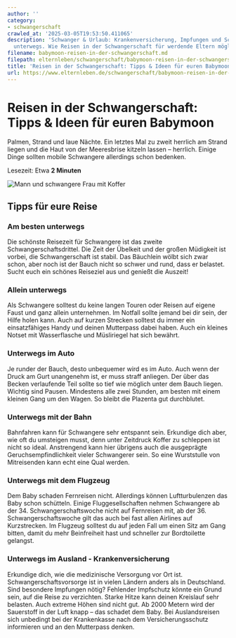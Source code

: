 ```yaml
---
author: ''
category:
- schwangerschaft
crawled_at: '2025-03-05T19:53:50.411065'
description: 'Schwanger & Urlaub: Krankenversicherung, Impfungen und Schwangerschaftsvorsorge
  unterwegs. Wie Reisen in der Schwangerschaft für werdende Eltern möglich ist'
filename: babymoon-reisen-in-der-schwangerschaft.md
filepath: elternleben/schwangerschaft/babymoon-reisen-in-der-schwangerschaft.md
title: 'Reisen in der Schwangerschaft: Tipps & Ideen für euren Babymoon'
url: https://www.elternleben.de/schwangerschaft/babymoon-reisen-in-der-schwangerschaft/
---
```


#  Reisen in der Schwangerschaft: Tipps & Ideen für euren Babymoon

Palmen, Strand und laue Nächte. Ein letztes Mal zu zweit herrlich am Strand
liegen und die Haut von der Meeresbrise kitzeln lassen – herrlich. Einige
Dinge sollten mobile Schwangere allerdings schon bedenken.

Lesezeit: Etwa **2 Minuten**

![Mann und schwangere Frau mit
Koffer](/fileadmin/_processed_/a/0/csm_Tipps_Reisen_in_der_Schwangerschaft_f3ae78492f.jpg)

##  Tipps für eure Reise

### Am besten unterwegs

Die schönste Reisezeit für Schwangere ist das zweite Schwangerschaftsdrittel.
Die Zeit der Übelkeit und der großen Müdigkeit ist vorbei, die Schwangerschaft
ist stabil. Das Bäuchlein wölbt sich zwar schon, aber noch ist der Bauch nicht
so schwer und rund, dass er belastet. Sucht euch ein schönes Reiseziel aus und
genießt die Auszeit!

### Allein unterwegs

Als Schwangere solltest du keine langen Touren oder Reisen auf eigene Faust
und ganz allein unternehmen. Im Notfall sollte jemand bei dir sein, der Hilfe
holen kann. Auch auf kurzen Strecken solltest du immer ein einsatzfähiges
Handy und deinen Mutterpass dabei haben. Auch ein kleines Notset mit
Wasserflasche und Müsliriegel hat sich bewährt.

### Unterwegs im Auto

Je runder der Bauch, desto unbequemer wird es im Auto. Auch wenn der Druck am
Gurt unangenehm ist, er muss straff anliegen. Der über das Becken verlaufende
Teil sollte so tief wie möglich unter dem Bauch liegen. Wichtig sind Pausen.
Mindestens alle zwei Stunden, am besten mit einem kleinen Gang um den Wagen.
So bleibt die Plazenta gut durchblutet.

### Unterwegs mit der Bahn

Bahnfahren kann für Schwangere sehr entspannt sein. Erkundige dich aber, wie
oft du umsteigen musst, denn unter Zeitdruck Koffer zu schleppen ist nicht so
ideal. Anstrengend kann hier übrigens auch die ausgeprägte
Geruchsempfindlichkeit vieler Schwangerer sein. So eine Wurststulle von
Mitreisenden kann echt eine Qual werden.

### Unterwegs mit dem Flugzeug

Dem Baby schaden Fernreisen nicht. Allerdings können Luftturbulenzen das Baby
schon schütteln. Einige Fluggesellschaften nehmen Schwangere ab der 34.
Schwangerschaftswoche nicht auf Fernreisen mit, ab der 36.
Schwangerschaftswoche gilt das auch bei fast allen Airlines auf Kurzstrecken.
Im Flugzeug solltest du auf jeden Fall um einen Sitz am Gang bitten, damit du
mehr Beinfreiheit hast und schneller zur Bordtoilette gelangst.

### Unterwegs im Ausland - Krankenversicherung

Erkundige dich, wie die medizinische Versorgung vor Ort ist.
Schwangerschaftsvorsorge ist in vielen Ländern anders als in Deutschland. Sind
besondere Impfungen nötig? Fehlender Impfschutz könnte ein Grund sein, auf die
Reise zu verzichten. Starke Hitze kann deinen Kreislauf sehr belasten. Auch
extreme Höhen sind nicht gut. Ab 2000 Metern wird der Sauerstoff in der Luft
knapp – das schadet dem Baby. Bei Auslandsreisen sich unbedingt bei der
Krankenkasse nach dem Versicherungsschutz informieren und an den Mutterpass
denken.

